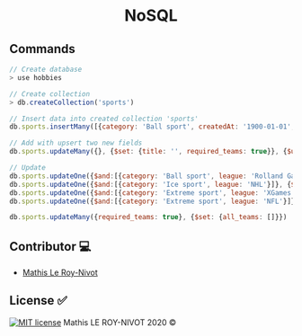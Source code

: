 <h1 align="center">NoSQL</h1>

## Commands
```javascript
// Create database
> use hobbies

// Create collection
> db.createCollection('sports')

// Insert data into created collection 'sports'
db.sports.insertMany([{category: 'Ball sport', createdAt: '1900-01-01', league: 'Rolland Garros'}, {category: 'Ice sport', createdAt: '1900-01-01', league: 'NHL'}, {category: 'Extreme sport', createdAt: '1900-01-01', league: 'XGames'}, {category: 'Extreme sport', createdAt: '1900-01-01', league: 'NFL'}])

// Add with upsert two new fields
db.sports.updateMany({}, {$set: {title: '', required_teams: true}}, {$upsert: true})

// Update
db.sports.updateOne({$and:[{category: 'Ball sport', league: 'Rolland Garros'}]}, {$set: {title: 'Tennis', required_teams: false}})
db.sports.updateOne({$and:[{category: 'Ice sport', league: 'NHL'}]}, {$set: {title: 'Ice Hockey'}})
db.sports.updateOne({$and:[{category: 'Extreme sport', league: 'XGames'}]}, {$set: {title: 'Ski', required_teams: false}})
db.sports.updateOne({$and:[{category: 'Extreme sport', league: 'NFL'}]}, {$set: {title: 'Football'}})

db.sports.updateMany({required_teams: true}, {$set: {all_teams: []}})

```


## Contributor :computer:
- [Mathis Le Roy-Nivot](https://github.com/MathisLeRoyNivot "Go to @MathisLeRoyNivot's Github")

## License :white_check_mark:
[![MIT license](https://img.shields.io/badge/License-MIT-blue.svg)](https://github.com/MathisLeRoyNivot/ionic-training/blob/master/LICENSE) Mathis LE ROY-NIVOT 2020 ©